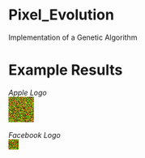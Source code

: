 # Pixel_Evolution
Implementation of a Genetic Algorithm
# Example Results
*Apple Logo*  
![Apple](received_1483511495017022.gif)  

*Facebook Logo*  
![FaceBook](received_1479152662119572.gif)
